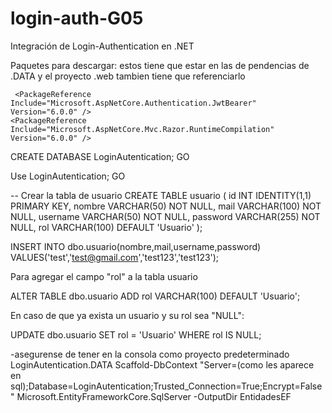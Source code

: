 # login-auth-G05
Integración de Login-Authentication en .NET

Paquetes para descargar:
estos tiene que estar en las de pendencias de .DATA y el proyecto .web tambien tiene que referenciarlo
   <PackageReference Include="Microsoft.EntityFrameworkCore.SqlServer" Version="6.0.0" />
    <PackageReference Include="Microsoft.EntityFrameworkCore.Tools" Version="6.0.0">
    <PackageReference Include="Microsoft.EntityFrameworkCore" Version="6.0.0" />
    <PackageReference Include="Microsoft.EntityFrameworkCore.Design" Version="6.0.0">

     <PackageReference Include="Microsoft.AspNetCore.Authentication.JwtBearer" Version="6.0.0" />
    <PackageReference Include="Microsoft.AspNetCore.Mvc.Razor.RuntimeCompilation" Version="6.0.0" />


CREATE DATABASE LoginAutentication;
GO

Use LoginAutentication;
GO

-- Crear la tabla de usuario
CREATE TABLE usuario (
    id INT IDENTITY(1,1) PRIMARY KEY,
    nombre VARCHAR(50) NOT NULL,
    mail VARCHAR(100) NOT NULL,
    username VARCHAR(50) NOT NULL,
    password VARCHAR(255) NOT NULL,
    rol VARCHAR(100) DEFAULT 'Usuario'
);

INSERT INTO dbo.usuario(nombre,mail,username,password)
VALUES('test','test@gmail.com','test123','test123');

Para agregar el campo "rol" a la tabla usuario

ALTER TABLE dbo.usuario
ADD rol VARCHAR(100) DEFAULT 'Usuario';

En caso de que ya exista un usuario y su rol sea "NULL":

UPDATE dbo.usuario
SET rol = 'Usuario'
WHERE rol IS NULL;

-asegurense de tener en la consola como proyecto predeterminado LoginAutentication.DATA
Scaffold-DbContext "Server=(como les aparece en sql);Database=LoginAutentication;Trusted_Connection=True;Encrypt=False" Microsoft.EntityFrameworkCore.SqlServer -OutputDir EntidadesEF
